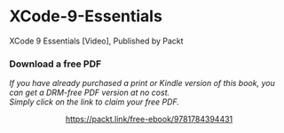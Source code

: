 # XCode-9-Essentials
XCode 9 Essentials [Video], Published by Packt
### Download a free PDF

 <i>If you have already purchased a print or Kindle version of this book, you can get a DRM-free PDF version at no cost.<br>Simply click on the link to claim your free PDF.</i>
<p align="center"> <a href="https://packt.link/free-ebook/9781784394431">https://packt.link/free-ebook/9781784394431 </a> </p>